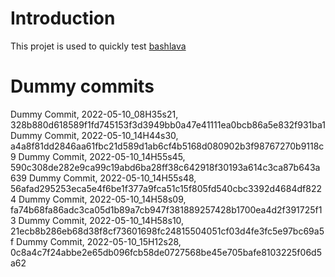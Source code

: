 # Introduction

This projet is used to quickly test [bashlava](https://github.com/firepress-org/bashlava)

# Dummy commits

Dummy Commit, 2022-05-10_08H35s21, 328b880d618589f1fd745153f3d3949bb0a47e41111ea0bcb86a5e832f931ba1
Dummy Commit, 2022-05-10_14H44s30, a4a8f81dd2846aa61fbc21d589d1ab6cf4b5168d080902b3f98767270b9118c9
Dummy Commit, 2022-05-10_14H55s45, 590c308de282e9ca99c19abd6ba28ff38c642918f30193a614c3ca87b643a639
Dummy Commit, 2022-05-10_14H55s48, 56afad295253eca5e4f6be1f377a9fca51c15f805fd540cbc3392d4684df8224
Dummy Commit, 2022-05-10_14H58s09, fa74b68fa86adc3ca05d1b89a7cb947f381889257428b1700ea4d2f391725f13
Dummy Commit, 2022-05-10_14H58s10, 21ecb8b286eb68d38f8cf73601698fc24815504051cf03d4fe3fc5e97bc69a5f
Dummy Commit, 2022-05-10_15H12s28, 0c8a4c7f24abbe2e65db096fcb58de0727568be45e705bafe8103225f06d5a62
